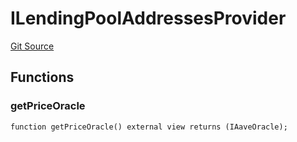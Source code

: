 # ILendingPoolAddressesProvider
[Git Source](https://github.com/larrythecucumber321/protocol/blob/0e60393685a4ae7994ac986273cdfa4cf9c069ed/contracts/plugins/mocks/AaveLendingPoolMock.sol)


## Functions
### getPriceOracle


```solidity
function getPriceOracle() external view returns (IAaveOracle);
```

